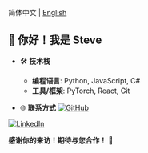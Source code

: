 简体中文 | [English](https://github.com/smbb1234/smbb1234/edit/main/README.md)

## 👋 你好！我是 Steve

- 🛠️ **技术栈**
  - **编程语言**: Python, JavaScript, C#
  - **工具/框架**: PyTorch, React, Git

- 🌐 **联系方式**
[![GitHub](https://img.icons8.com/?size=100&id=62856&format=png&color=000000)](https://github.com/smbb1234)

[![LinkedIn](https://img.icons8.com/?size=100&id=13930&format=png&color=000000)](https://www.linkedin.com/in/beile-jia-704414171/?locale=en_US)
 
**感谢你的来访！期待与您合作！** 🎉






